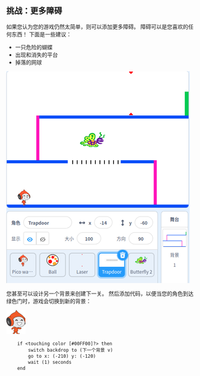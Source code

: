 ## 挑战：更多障碍

如果您认为您的游戏仍然太简单，则可以添加更多障碍。 障碍可以是您喜欢的任何东西！ 下面是一些建议：

+ 一只危险的蝴蝶
+ 出现和消失的平台
+ 掉落的网球

![截图](images/dodge-obstacles.png)

您甚至可以设计另一个背景来创建下一关。 然后添加代码，以便当您的角色到达绿色门时，游戏会切换到新的背景：

![pico walking sprite](images/pico_walking_sprite.png)

```blocks3
    if <touching color [#00FF00]?> then
		switch backdrop to (下一个背景 v)
		go to x: (-210) y: (-120)
		wait (1) seconds
	end
```